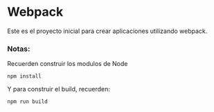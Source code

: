 # Webpack

Este es el proyecto inicial para crear aplicaciones utilizando webpack.

### Notas:
Recuerden construir los modulos de Node
```
npm install
```
Y para construir el build, recuerden:
```
npm run build
```